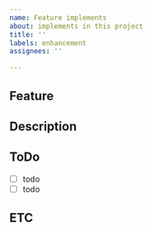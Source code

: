 ```yaml
---
name: Feature implements
about: implements in this project
title: ''
labels: enhancement
assignees: ''

---
```


## Feature


## Description

## ToDo

- [ ] todo
- [ ] todo

## ETC
